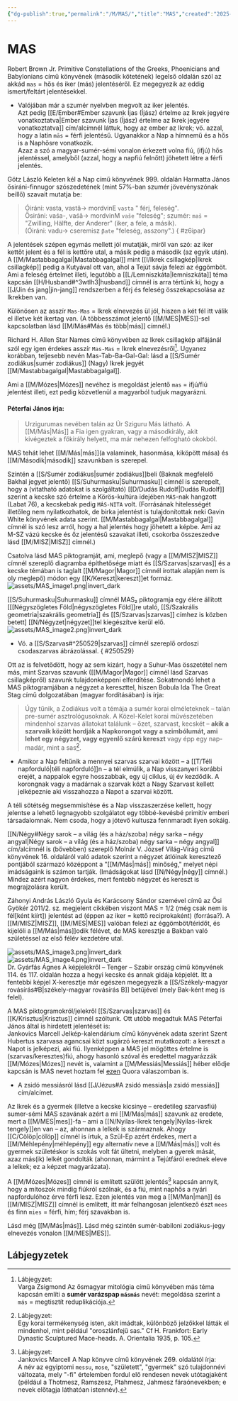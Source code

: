 ```yaml
---
{"dg-publish":true,"permalink":"/M/MAS/","title":"MAS","created":"2025-05-23T22:54","updated":"2025-08-31T02:53"}
---
```



# MAS

Robert Brown Jr. Primitive Constellations of the Greeks, Phoenicians and Babylonians című könyvének (második kötetének) legelső oldalán szól az akkád `mas` = hős és iker (más) jelentéséről. Ez megegyezik az eddig ismert/feltárt jelentésekkel.  
- Valójában már a szumér nyelvben megvolt az iker jelentés.  
Azt pedig [[E/Ember#Ember szavunk Íjas (Íjász) értelme az Ikrek jegyére vonatkoztatva\|Ember szavunk Íjas (Íjász) értelme az Ikrek jegyére vonatkoztatva]] cím/alcímnél láttuk, hogy az ember az Ikrek; vö. azzal, hogy a latin `mās` = férfi jelentésű. Ugyanakkor a Nap a hímnemű és a hős is a Naphősre vonatkozik.  
Azaz a szó a magyar-sumér-sémi vonalon érkezett volna fiú, (ifjú) hős jelentéssel, amelyből (azzal, hogy a napfiú felnőtt) jöhetett létre a férfi jelentés.  

Götz László Keleten kél a Nap című könyvének 999. oldalán Harmatta János ősiráni-finnugor szószedetének (mint 57%-ban szumér jövevényszónak beillő) szavait mutatja be:  
> Óiráni: vasta, vastă-> mordvinE `vasta` " férj, feleség".  
> Ősiráni: vaśa-, vaśā-> mordvinM `vaše` "feleség"; szumér: `maš` = "Zwilling, Hälfte, der Anderer" (iker, a fele, a másik).  
> (Óiráni: vadu-> cseremisz `βate` "feleség, asszony".)  { #z6ipar}


A jelentések szépen egymás mellett jól mutatják, miről van szó: az iker kettőt jelent és a fél is kettőre utal, a másik pedig a második (az egyik után). A [[M/Mastabbagalgal\|Mastabbagalgal]] mint [[I/Ikrek csillagkép\|Ikrek csillagkép]] pedig a Kutyával ott van, ahol a Tejút sávja felezi az éggömböt. Ami a feleség értelmet illeti, legutóbb a [[L/Lemniszkáta\|lemniszkáta]] téma kapcsán [[H/Husband#^3wtlh3\|husband]] címnél is arra tértünk ki, hogy a [[J/Jin és jang\|jin-jang]] rendszerben a férj és feleség összekapcsolása az Ikrekben van.

Különösen az asszír `Mas-Mas` = Ikrek elnevezés ül jól, hiszen a két fél itt válik el illetve két ikertag van. (A többesszámot jelentő [[M/MES\|MES]]-sel kapcsolatban lásd [[M/Más#Más és több\|más]] címnél.)  

Richard H. Allen Star Names című könyvében az Ikrek csillagkép alfájánál szól egy igen érdekes asszír `Mas-Mas` = Ikrek elnevezésről[^1]. Ugyanez korábban, teljesebb nevén Mas-Tab-Ba-Gal-Gal: lásd a [[S/Sumér zodiákus\|sumér zodiákus]] (Nagy) Ikrek jegyét [[M/Mastabbagalgal\|Mastabbagalgal]].  

Ami a [[M/Mózes\|Mózes]] nevéhez is megoldást jelentő `mas` = ifjú/fiú jelentést illeti, ezt pedig közvetlenül a magyarból tudjuk magyarázni.  

#### Péterfai János írja:

> Urzigurumas nevében talán az Úr Sziguru Más látható. A [[M/Más\|Más]] a Fia igen gyakran, vagy a másodkirály, akit kivégeztek a főkirály helyett, ma már nehezen felfogható okokból.  

MAS tehát lehet [[M/Más\|más]]\(a valaminek, hasonmása, kiköpött mása) és [[M/Második\|második]] szavunkban is szerepel.  

Szintén a [[S/Sumér zodiákus\|sumér zodiákus]]beli (Baknak megfelelő Bakhal jegyet jelentő) [[S/Suhurmasku\|Suhurmasku]] címnél is szerepelt, hogy a (vitatható adatokat is szolgáltató) [[D/Dudás Rudolf\|Dudás Rudolf]] szerint a kecske szó értelme a Körös-kultúra idejében `MÁS`-nak hangzott (Labat 76), a kecskebak pedig `MÁS-NITA` volt. (Forrásának hitelességét illetőleg nem nyilatkozhatok, de birka jelentést is tulajdonítottak neki Gavin White könyvének adata szerint. [[M/Mastabbagalgal\|Mastabbagalgal]] címnél is szó lesz arról, hogy a hal jelentés hogy jöhetett a képbe. Ami az M-SZ vázú kecske és őz jelentésű szavakat illeti, csokorba összeszedve lásd [[M/MISZ\|MISZ]] címnél.)  

Csatolva lásd MAS piktogramját, ami, meglepő (vagy a [[M/MISZ\|MISZ]] címnél szereplő diagramba építhetősége miatt és [[S/Szarvas\|szarvas]] és a kecske témában is taglalt [[M/Magor\|Magor]] címnél írottak alapján nem is oly meglepő) módon egy [[K/Kereszt\|kereszt]]et formáz.  
![assets/MAS_image1.png|invert_dark](/img/user/M/assets/MAS_image1.png)  

[[S/Suhurmasku\|Suhurmasku]] címnél MAS₂ piktogramja egy élére állított \[[[Négyszögletes Föld\|négyszögletes Föld]]re utaló, [[S/Szakrális geometria\|szakrális geometria]] és [[S/Szarvas\|szarvas]] címhez is közben betett\] [[N/Négyzet\|négyzet]]tel kiegészítve kerül elő.  
![assets/MAS_image2.png|invert_dark](/img/user/M/assets/MAS_image2.png)  
- Vö. a [[S/Szarvas#^250529\|szarvas]] címnél szereplő ordoszi csodaszarvas ábrázolással.
{ #250529}


Ott az is felvetődött, hogy az sem kizárt, hogy a Suhur-Mas összetétel nem más, mint Szarvas szavunk ([[M/Magor\|Magor]] címnél lásd Szarvas csillagképről) szavunk tulajdonképpeni elferdítése. Sokatmondó lehet a MAS piktogramjában a négyzet a kereszttel, hiszen Bobula Ida The Great Stag című dolgozatában (magyar fordításában) is írja:  
> Úgy tűnik, a Zodiákus volt a témája a sumér korai elméleteknek – talán pre-sumér asztrológusoknak. A Közel-Kelet korai művészetében mindenhol szarvas állatokat találunk – őzet, szarvast, kecskét – **akik a szarvaik között hordják a Napkorongot vagy a szimbólumát, ami lehet egy négyzet, vagy egyenlő szárú kereszt** vagy épp egy nap-madár, mint a sas[^2].  
- Amikor a Nap feltűnik a mennyei szarvas szarvai között – a [[T/Téli napforduló\|téli napforduló]]n – a tél elmúlik, a Nap visszanyeri korábbi erejét, a nappalok egyre hosszabbak, egy új ciklus, új év kezdődik. A korongnak vagy a madárnak a szarvak közt a Nagy Szarvast kellett jelképeznie aki visszahozza a Napot a szarvai között.

A téli sötétség megsemmisítése és a Nap visszaszerzése kellett, hogy jelentse a lehető legnagyobb szolgálatot egy többé-kevésbé primitív emberi társadalomnak. Nem csoda, hogy a jótevő kultusza fennmaradt ilyen sokáig.  

[[N/Négy#Négy sarok – a világ (és a ház/szoba) négy sarka – négy angyal\|Négy sarok – a világ (és a ház/szoba) négy sarka – négy angyal]] cím/alcímnél is (bővebben) szereplő Molnár V. József Világ-Virág című könyvének 16. oldaláról való adatok szerint a négyzet átlóinak keresztező pontjából származó középpont a "[[M/Más\|más]] minőség," melyet népi imádságaink is számon tartják. (Imádságokat lásd [[N/Négy\|négy]] címnél.)  
Mindez azért nagyon érdekes, mert fentebb négyzet és kereszt is megrajzolásra került.  

Záhonyi András László Gyula és Karácsony Sándor szemével című az Ősi Gyökér 2011/2. sz. megjelent cikkében viszont MAS = 1/2 (még csak nem is fél\[ként kiírt\]) jelentést ad (éppen az iker = kettő reciprokaként) (forrása?). A [[M/MISZ\|MISZ]], [[M/MES\|MES]] valóban felezi az éggömböt/téridőt, és kijelöli a [[M/Más\|más]]odik félévet, de MAS keresztje a Bakban való születéssel az első félév kezdetére utal.  

![assets/MAS_image3.png|invert_dark](/img/user/M/assets/MAS_image3.png)  
![assets/MAS_image4.png|invert_dark](/img/user/M/assets/MAS_image4.png)  
Dr. Gyárfás Ágnes A képjelekről – Tenger – Szabir ország című könyvének 114. és 117. oldalán hozza a hegyi kecske és annak gidája képjelét. Itt a fentebbi képjel X-keresztje már egészen megegyezik a [[S/Székely-magyar rovásírás#B\|székely-magyar rovásírás B]] betűjével (mely Bak-ként meg is felel).  

A MAS piktogramokról/jelekről [[S/Szarvas\|szarvas]] és [[K/Krisztus\|Krisztus]] címnél szóltunk. Ott utóbb megadtuk MAS Péterfai János által is hirdetett jelentését is:  
Jankovics Marcell Jelkép-kalendárium című könyvének adata szerint Szent Hubertus szarvasa agancsai közt sugárzó kereszt mutatkozott: a kereszt a Napot is jelképezi, aki fiú. Ilyenképpen a MAS jel mögöttes értelme is (szarvas/keresztes)fiú, ahogy hasonló szóval és eredettel magyarázzák [[M/Mózes\|Mózes]] nevét is, valamint a [[M/Messiás\|Messiás]] héber elődje kapcsán is MAS nevet hoztam fel [ezen](https://qr.ae/pGm0ah) Quora válaszomban is.  
- A zsidó messiásról lásd [[J/Jézus#A zsidó messiás\|a zsidó messiás]] cím/alcímet.

Az Ikrek és a gyermek (illetve a kecske kicsinye – eredetileg szarvasfiú) sumer-sémi MAS szavának azért a mi [[M/Más\|más]] szavunk az eredete, mert a [[M/MES\|mes]]-fa – ami a [[N/Nyilas-Ikrek tengely\|Nyilas-Ikrek tengely]]en van – az, ahonnan a lelkek is származnak. Ahogy [[C/Cölöp\|cölöp]] címnél is írtuk, a Szül-Ep azért érdekes, mert a [[M/Méhlepény\|méhlepény]] egy alternatív neve a [[M/Más\|más]] volt és gyermek születéskor is szokás volt fát ültetni, melyben a gyerek mását, azaz más(ik) lelkét gondolták (ahonnan, mármint a Tejútfáról erednek eleve a lelkek; ez a képzet magyarázata).  

A [[M/Mózes\|Mózes]] címnél is említett szülött jelentés[^3] kapcsán annyit, hogy a mítoszok mindig fiúkról szólnak, és a fiú, mint naphős a nyári napfordulóhoz érve férfi lesz. Ezen jelentés van meg a [[M/Man\|man]] és [[M/MISZ\|MISZ]] címnél is említett, itt már felhangosan jelentkező észt `mees` és finn `mies` = férfi, hím; férj szavakban is.  

Lásd még [[M/Más\|más]]. Lásd még szintén sumér-babiloni zodiákus-jegy elnevezés vonalon [[M/MES\|MES]].  

## Lábjegyzetek

[^1]: Lábjegyzet:  
Varga Zsigmond Az ősmagyar mitológia című könyvében más téma kapcsán említi a **sumér varázspap `másmás`** nevét: megoldása szerint a `más` = megtisztít reduplikációja.  

[^2]: Lábjegyzet:  
Egy korai termékenység isten, akit imádtak, különböző jelzőkkel látták el mindenhol, mint például "oroszlánfejű sas." Cf H. Frankfort: Early Dynastic Sculptured Mace-heads. A. Orientalia 1935, p. 105.  

[^3]: Lábjegyzet:  
Jankovics Marcell A Nap könyve című könyvének 269. oldalától írja:  
A név az egyiptomi `messu`, `mose`, "született", "gyermek" szó tulajdonnévi változata, mely "-fi" értelemben fordul elő rendesen nevek utótagjaként (például a Thotmesz, Ramszesz, Ptahmesz, Jahmesz fáraónevekben; e nevek előtagja láthatóan istennév).  